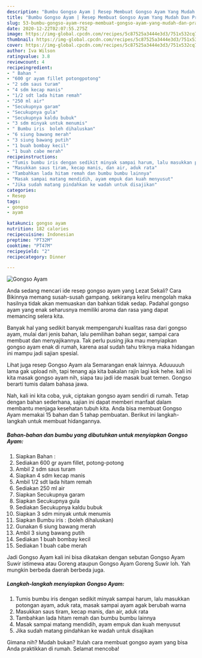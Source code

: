 ```yaml
---
description: "Bumbu Gongso Ayam | Resep Membuat Gongso Ayam Yang Mudah Dan Praktis"
title: "Bumbu Gongso Ayam | Resep Membuat Gongso Ayam Yang Mudah Dan Praktis"
slug: 53-bumbu-gongso-ayam-resep-membuat-gongso-ayam-yang-mudah-dan-praktis
date: 2020-12-22T02:07:55.275Z
image: https://img-global.cpcdn.com/recipes/5c87525a3444e3d3/751x532cq70/gongso-ayam-foto-resep-utama.jpg
thumbnail: https://img-global.cpcdn.com/recipes/5c87525a3444e3d3/751x532cq70/gongso-ayam-foto-resep-utama.jpg
cover: https://img-global.cpcdn.com/recipes/5c87525a3444e3d3/751x532cq70/gongso-ayam-foto-resep-utama.jpg
author: Iva Wilson
ratingvalue: 3.8
reviewcount: 4
recipeingredient:
- " Bahan "
- "600 gr ayam fillet potongpotong"
- "2 sdm saus turam"
- "4 sdm kecap manis"
- "1/2 sdt lada hitam remah"
- "250 ml air"
- "Secukupnya garam"
- "Secukupnya gula"
- "Secukupnya kaldu bubuk"
- "3 sdm minyak untuk menumis"
- " Bumbu iris  boleh dihaluskan"
- "6 siung bawang merah"
- "3 siung bawang putih"
- "1 buah bombay kecil"
- "1 buah cabe merah"
recipeinstructions:
- "Tumis bumbu iris dengan sedikit minyak sampai harum, lalu masukkan potongan ayam, aduk rata, masak sampai ayam agak berubah warna"
- "Masukkan saus tiram, kecap manis, dan air, aduk rata"
- "Tambahkan lada hitam remah dan bumbu bumbu lainnya"
- "Masak sampai matang mendidih, ayam empuk dan kuah menyusut"
- "Jika sudah matang pindahkan ke wadah untuk disajikan"
categories:
- Resep
tags:
- gongso
- ayam

katakunci: gongso ayam 
nutrition: 182 calories
recipecuisine: Indonesian
preptime: "PT32M"
cooktime: "PT47M"
recipeyield: "2"
recipecategory: Dinner

---
```



![Gongso Ayam](https://img-global.cpcdn.com/recipes/5c87525a3444e3d3/751x532cq70/gongso-ayam-foto-resep-utama.jpg)

Anda sedang mencari ide resep gongso ayam yang Lezat Sekali? Cara Bikinnya memang susah-susah gampang. sekiranya keliru mengolah maka hasilnya tidak akan memuaskan dan bahkan tidak sedap. Padahal gongso ayam yang enak seharusnya memiliki aroma dan rasa yang dapat memancing selera kita.

Banyak hal yang sedikit banyak mempengaruhi kualitas rasa dari gongso ayam, mulai dari jenis bahan, lalu pemilihan bahan segar, sampai cara membuat dan menyajikannya. Tak perlu pusing jika mau menyiapkan gongso ayam enak di rumah, karena asal sudah tahu triknya maka hidangan ini mampu jadi sajian spesial.

Lihat juga resep Gongso Ayam ala Semarangan enak lainnya. Aduuuuuh lama gak upload nih, tapi tenang aja kita bakalan rajin lagi kok hehe. kali ini kita masak gongso ayam nih, siapa tau jadi ide masak buat temen. Gongso berarti tumis dalam bahasa jawa.


Nah, kali ini kita coba, yuk, ciptakan gongso ayam sendiri di rumah. Tetap dengan bahan sederhana, sajian ini dapat memberi manfaat dalam membantu menjaga kesehatan tubuh kita. Anda bisa membuat Gongso Ayam memakai 15 bahan dan 5 tahap pembuatan. Berikut ini langkah-langkah untuk membuat hidangannya.

<!--inarticleads1-->

##### Bahan-bahan dan bumbu yang dibutuhkan untuk menyiapkan Gongso Ayam:

1. Siapkan  Bahan :
1. Sediakan 600 gr ayam fillet, potong-potong
1. Ambil 2 sdm saus turam
1. Siapkan 4 sdm kecap manis
1. Ambil 1/2 sdt lada hitam remah
1. Sediakan 250 ml air
1. Siapkan Secukupnya garam
1. Siapkan Secukupnya gula
1. Sediakan Secukupnya kaldu bubuk
1. Siapkan 3 sdm minyak untuk menumis
1. Siapkan  Bumbu iris : (boleh dihaluskan)
1. Gunakan 6 siung bawang merah
1. Ambil 3 siung bawang putih
1. Sediakan 1 buah bombay kecil
1. Sediakan 1 buah cabe merah


Jadi Gongso Ayam kali ini bisa dikatakan dengan sebutan Gongso Ayam Suwir istimewa atau Goreng ataupun Gongso Ayam Goreng Suwir loh. Yah mungkin berbeda daerah berbeda juga. 

<!--inarticleads2-->

##### Langkah-langkah menyiapkan Gongso Ayam:

1. Tumis bumbu iris dengan sedikit minyak sampai harum, lalu masukkan potongan ayam, aduk rata, masak sampai ayam agak berubah warna
1. Masukkan saus tiram, kecap manis, dan air, aduk rata
1. Tambahkan lada hitam remah dan bumbu bumbu lainnya
1. Masak sampai matang mendidih, ayam empuk dan kuah menyusut
1. Jika sudah matang pindahkan ke wadah untuk disajikan




Gimana nih? Mudah bukan? Itulah cara membuat gongso ayam yang bisa Anda praktikkan di rumah. Selamat mencoba!
